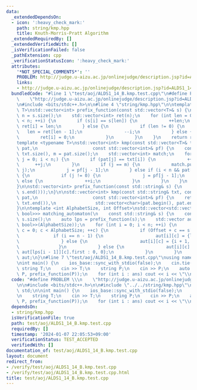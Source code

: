 ```yaml
---
data:
  _extendedDependsOn:
  - icon: ':heavy_check_mark:'
    path: string/kmp.hpp
    title: Knuth-Morris-Pratt Algorithm
  _extendedRequiredBy: []
  _extendedVerifiedWith: []
  _isVerificationFailed: false
  _pathExtension: cpp
  _verificationStatusIcon: ':heavy_check_mark:'
  attributes:
    '*NOT_SPECIAL_COMMENTS*': ''
    PROBLEM: http://judge.u-aizu.ac.jp/onlinejudge/description.jsp?id=ALDS1_14_B
    links:
    - http://judge.u-aizu.ac.jp/onlinejudge/description.jsp?id=ALDS1_14_B
  bundledCode: "#line 1 \"test/aoj/ALDS1_14_B.kmp.test.cpp\"\n#define PROBLEM \\\n\
    \    \"http://judge.u-aizu.ac.jp/onlinejudge/description.jsp?id=ALDS1_14_B\"\n\
    \n#include <bits/stdc++.h>\n\n#line 4 \"string/kmp.hpp\"\n\ntemplate <typename\
    \ T>\nstd::vector<int> prefix_function(const std::vector<T>& s) {\n    const int\
    \ n = s.size();\n    std::vector<int> ret(n);\n    for (int len = 0, i = 1; i\
    \ < n; ++i) {\n        if (s[i] == s[len]) {\n            ++len;\n           \
    \ ret[i] = len;\n        } else {\n            if (len != 0) {\n             \
    \   len = ret[len - 1];\n                --i;\n            } else {\n        \
    \        ret[i] = 0;\n            }\n        }\n    }\n    return ret;\n}\n\n\
    template <typename T>\nstd::vector<int> kmp(const std::vector<T>& txt, const std::vector<T>&\
    \ pat,\n                     const std::vector<int>& pf) {\n    const int n =\
    \ txt.size(), m = pat.size();\n    std::vector<int> match;\n    for (int i = 0,\
    \ j = 0; i < n;) {\n        if (pat[j] == txt[i]) {\n            ++i;\n      \
    \      ++j;\n        }\n        if (j == m) {\n            match.push_back(i -\
    \ j);\n            j = pf[j - 1];\n        } else if (i < n && pat[j] != txt[i])\
    \ {\n            if (j != 0) {\n                j = pf[j - 1];\n            }\
    \ else {\n                ++i;\n            }\n        }\n    }\n    return match;\n\
    }\n\nstd::vector<int> prefix_function(const std::string& s) {\n    return prefix_function(std::vector<char>(s.begin(),\
    \ s.end()));\n}\n\nstd::vector<int> kmp(const std::string& txt, const std::string&\
    \ pat,\n                     const std::vector<int>& pf) {\n    return kmp(std::vector<char>(txt.begin(),\
    \ txt.end()),\n               std::vector<char>(pat.begin(), pat.end()), pf);\n\
    }\n\ntemplate <int AlphabetSize, int Offset>\nstd::vector<std::vector<std::pair<int,\
    \ bool>>> matching_automaton(\n    const std::string& s) {\n    const int n =\
    \ s.size();\n    auto lps = prefix_function(s);\n    std::vector aut(n, std::vector<std::pair<int,\
    \ bool>>(AlphabetSize));\n    for (int i = 0; i < n; ++i) {\n        for (int\
    \ c = 0; c < AlphabetSize; ++c) {\n            if (Offset + c == s[i]) {\n   \
    \             if (i == n - 1) {\n                    aut[i][c] = {lps[i], true};\n\
    \                } else {\n                    aut[i][c] = {i + 1, false};\n \
    \               }\n            } else {\n                aut[i][c] = {i > 0 ?\
    \ aut[lps[i - 1]][c].first : 0, 0};\n            }\n        }\n    }\n    return\
    \ aut;\n}\n#line 7 \"test/aoj/ALDS1_14_B.kmp.test.cpp\"\nusing namespace std;\n\
    \nint main() {\n    ios_base::sync_with_stdio(false);\n    cin.tie(0);\n\n   \
    \ string T;\n    cin >> T;\n    string P;\n    cin >> P;\n    auto ans = kmp(T,\
    \ P, prefix_function(P));\n    for (int i : ans) cout << i << \"\\n\";\n}\n"
  code: "#define PROBLEM \\\n    \"http://judge.u-aizu.ac.jp/onlinejudge/description.jsp?id=ALDS1_14_B\"\
    \n\n#include <bits/stdc++.h>\n\n#include \"../../string/kmp.hpp\"\nusing namespace\
    \ std;\n\nint main() {\n    ios_base::sync_with_stdio(false);\n    cin.tie(0);\n\
    \n    string T;\n    cin >> T;\n    string P;\n    cin >> P;\n    auto ans = kmp(T,\
    \ P, prefix_function(P));\n    for (int i : ans) cout << i << \"\\n\";\n}\n"
  dependsOn:
  - string/kmp.hpp
  isVerificationFile: true
  path: test/aoj/ALDS1_14_B.kmp.test.cpp
  requiredBy: []
  timestamp: '2024-01-07 22:05:53+09:00'
  verificationStatus: TEST_ACCEPTED
  verifiedWith: []
documentation_of: test/aoj/ALDS1_14_B.kmp.test.cpp
layout: document
redirect_from:
- /verify/test/aoj/ALDS1_14_B.kmp.test.cpp
- /verify/test/aoj/ALDS1_14_B.kmp.test.cpp.html
title: test/aoj/ALDS1_14_B.kmp.test.cpp
---
```

